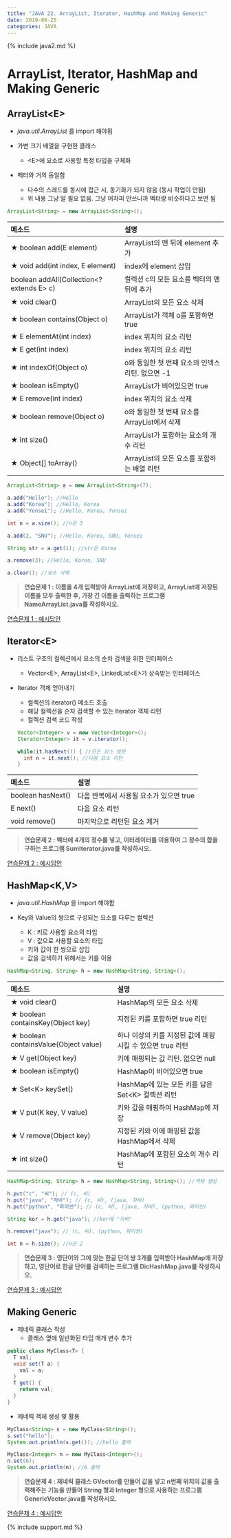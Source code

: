 ```yaml
---
title: "JAVA 22. ArrayList, Iterator, HashMap and Making Generic"
date: 2019-06-25
categories: JAVA
---
```


{% include java2.md %}

# ArrayList, Iterator, HashMap and Making Generic

## ArrayList&lt;E&gt;

* *java.util.ArrayList* 를 import 해야됨

* 가변 크기 배열을 구현한 클래스
  * &lt;E&gt;에 요소로 사용할 특정 타입을 구체화
* 벡터와 거의 동일함
  * 다수의 스레드를 동시에 접근 시, 동기화가 되지 않음 (동시 작업이 안됨)
  * 위 내용 그냥 알 필요 없음. 그냥 어차피 안쓰니까 벡터랑 비슷하다고 보면 됨
  
~~~java
ArrayList<String> = new ArrayList<String>();
~~~

 메소드 | 설명 
:---|:---
★ boolean add(E element) | ArrayList의 맨 뒤에 element 추가
★ void add(int index, E element) | index에 element 삽입
boolean addAll(Collection&lt;? extends E&gt; c) | 컬렉션 c의 모든 요소를 벡터의 맨 뒤에 추가
★ void clear() | ArrayList의 모든 요소 삭제
★ boolean contains(Object o) | ArrayList가 객체 o를 포함하면 true
★ E elementAt(int index) | index 위치의 요소 리턴
★ E get(int index) | index 위치의 요소 리턴
★ int indexOf(Object o) | o와 동일한 첫 번째 요소의 인덱스 리턴. 없으면 -1
★ boolean isEmpty() | ArrayList가 비어있으면 true
★ E remove(int index) | index 위치의 요소 삭제
★ boolean remove(Object o) | o와 동일한 첫 번째 요소를 ArrayList에서 삭제
★ int size() | ArrayList가 포함하는 요소의 개수 리턴
★ Object[] toArray() | ArrayList의 모든 요소를 포함하는 배열 리턴


~~~java
ArrayList<String> a = new ArrayList<String>(7);

a.add("Hello"); //Hello
a.add("Korea"); //Hello, Korea
a.add("Yonsei"); //Hello, Korea, Yonsei

int n = a.size(); //n은 3

a.add(2, "SNU"); //Hello, Korea, SNU, Yonsei

String str = a.get(1); //str은 Korea

a.remove(3); //Hello, Korea, SNU

a.clear(); //요소 삭제
~~~

> **연습문제 1 : 이름을 4개 입력받아 ArrayList에 저장하고, ArrayList에 저장된 이름을 모두 출력한 후, 가장 긴 이름을 출력하는 프로그램 NameArrayList.java를 작성하시오.**

[연습문제 1 : 예시답안](https://github.com/DetegiCE/JavaStudy/blob/master/chapter7/NameArrayList.java)


## Iterator&lt;E&gt;

* 리스트 구조의 컬렉션에서 요소의 순차 검색을 위한 인터페이스
  * Vector&lt;E&gt;, ArrayList&lt;E&gt;, LinkedList&lt;E&gt;가 상속받는 인터페이스
* Iterator 객체 얻어내기
  * 컬렉션의 iterator() 메소드 호출
  * 해당 컬렉션을 순차 검색할 수 있는 Iterator 객체 리턴
  * 컬렉션 검색 코드 작성
  
  ~~~java
  Vector<Integer> v = new Vector<Integer>();
  Iterator<Integer> it = v.iterator();
  
  while(it.hasNext()) { //모든 요소 방문
    int n = it.next(); //다음 요소 리턴
  }
  ~~~

메소드 | 설명
:---|:---
boolean hasNext() | 다음 반복에서 사용될 요소가 있으면 true
E next() | 다음 요소 리턴
void remove() | 마지막으로 리턴된 요소 제거


> **연습문제 2 : 벡터에 4개의 정수를 넣고, 이터레이터를 이용하여 그 정수의 합을 구하는 프로그램 SumIterator.java를 작성하시오.**

[연습문제 2 : 예시답안](https://github.com/DetegiCE/JavaStudy/blob/master/chapter7/SumIterator.java)


## HashMap&lt;K,V&gt;

* *java.util.HashMap* 을 import 해야함

* Key와 Value의 쌍으로 구성되는 요소를 다루는 컬렉션
  * K : 키로 사용할 요소의 타입
  * V : 값으로 사용할 요소의 타입
  * 키와 값이 한 쌍으로 삽입
  * 값을 검색하기 위해서는 키를 이용
  
~~~java
HashMap<String, String> h = new HashMap<String, String>();
~~~

메소드 | 설명
:---|:---
★ void clear() | HashMap의 모든 요소 삭제
★ boolean containsKey(Object key) | 지정된 키를 포함하면 true 리턴
★ boolean containsValue(Object value) | 하나 이상의 키를 지정된 값에 매핑 시킬 수 있으면 true 리턴
★ V get(Object key) | 키에 매핑되는 값 리턴. 없으면 null
★ boolean isEmpty() | HashMap이 비어있으면 true
★ Set&lt;K&gt; keySet() | HashMap에 있는 모든 키를 담은 Set&lt;K&gt; 컬렉션 리턴
★ V put(K key, V value) | 키와 값을 매핑하여 HashMap에 저장
★ V remove(Object key) | 지정된 키와 이에 매핑된 값을 HashMap에서 삭제
★ int size() | HashMap에 포함된 요소의 개수 리턴


~~~java
HashMap<String, String> h = new HashMap<String, String>(); //객체 생성

h.put("c", "씨"); // (c, 씨)
h.put("java", "자바"); // (c, 씨), (java, 자바)
h.put("python", "파이썬"); // (c, 씨), (java, 자바), (python, 파이썬)

String kor = h.get("java"); //kor에 "자바"

h.remove("java"); // (c, 씨), (python, 파이썬)

int n = h.size(); //n은 2
~~~


> **연습문제 3 : 영단어와 그에 맞는 한글 단어 쌍 3개를 입력받아 HashMap에 저장하고, 영단어로 한글 단어를 검색하는 프로그램 DicHashMap.java를 작성하시오.**

[연습문제 3 : 예시답안](https://github.com/DetegiCE/JavaStudy/blob/master/chapter7/DicHashMap.java)


## Making Generic

* 제네릭 클래스 작성
  * 클래스 옆에 일반화된 타입 매개 변수 추가
 
~~~java
public class MyClass<T> {
  T val;
  void set(T a) {
    val = a;
  }
  T get() {
    return val;
  }
}
~~~

  * 제네릭 객체 생성 및 활용

~~~java
MyClass<String> s = new MyClass<String>();
s.set("hello");
System.out.println(s.get()); //hello 출력

MyClass<Integer> n = new MyClass<Integer>();
n.set(6);
System.out.println(n); //6 출력
~~~

> **연습문제 4 : 제네릭 클래스 GVector를 만들어 값을 넣고 n번째 위치의 값을 출력해주는 기능을 만들어 String 형과 Integer 형으로 사용하는 프로그램 GenericVector.java를 작성하시오.**

[연습문제 4 : 예시답안](https://github.com/DetegiCE/JavaStudy/blob/master/chapter7/GenericVector.java)

{% include support.md %}
